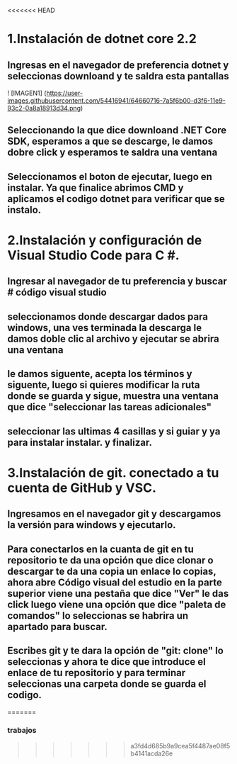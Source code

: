 <<<<<<< HEAD
# 1.Instalación de dotnet core 2.2
## Ingresas en el navegador de preferencia dotnet y seleccionas downloand y te saldra esta pantallas

! [IMAGEN1] (https://user-images.githubusercontent.com/54416941/64660716-7a5f6b00-d3f6-11e9-93c2-0a8a18913d34.png)

## Seleccionando la que dice downloand .NET Core SDK, esperamos a que se descarge, le damos dobre click y esperamos te saldra una ventana 
## Seleccionamos el boton de ejecutar, luego en instalar. Ya que finalice abrimos CMD y aplicamos el codigo dotnet para verificar que se instalo.


# 2.Instalación y configuración de Visual Studio Code para C #.

## Ingresar al navegador de tu preferencia y buscar # código visual studio
## seleccionamos donde descargar dados para windows, una ves terminada la descarga le damos doble clic al archivo y ejecutar se abrira una ventana 
## le damos siguente, acepta los términos y siguente, luego si quieres modificar la ruta donde se guarda y sigue, muestra una ventana que dice "seleccionar las tareas adicionales"
## seleccionar las ultimas 4 casillas y si guiar y ya para instalar instalar. y finalizar.

# 3.Instalación de git. conectado a tu cuenta de GitHub y VSC.

## Ingresamos en el navegador git y descargamos la versión para windows y ejecutarlo.

## Para conectarlos en la cuanta de git en tu repositorio te da una opción que dice clonar o descargar te da una copia un enlace lo copias, ahora abre Código visual del estudio en la parte superior viene una pestaña que dice "Ver" le das click luego viene una opción que dice "paleta de comandos" lo seleccionas se habrira un apartado para buscar.

## Escribes git y te dara la opción de "git: clone" lo seleccionas y ahora te dice que introduce el enlace de tu repositorio y para terminar seleccionas una carpeta donde se guarda el codigo.
=======
### trabajos
>>>>>>> a3fd4d685b9a9cea5f4487ae08f5b4141acda26e

